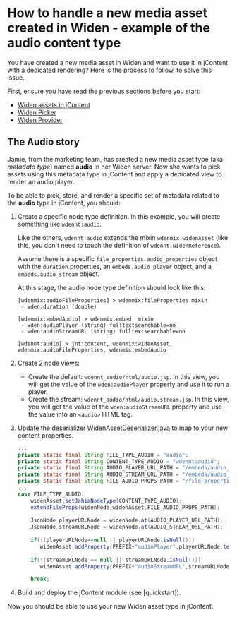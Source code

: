 # How to handle a new media asset created in Widen - example of the audio content type
You have created a new media asset in Widen and want to use it in jContent with a dedicated rendering?
Here is the process to follow, to solve this issue.

First, ensure you have read the previous sections before you start:
* [Widen assets in jContent][contentDefinition.md]
* [Widen Picker][picker.md]
* [Widen Provider][provider.md]


## The Audio story
Jamie, from the marketing team, has created a new media asset type (aka *metadata type*) named **audio** in her Widen server.
Now she wants to pick assets using this metadata type in jContent and apply a dedicated view to render an audio player.

To be able to pick, store, and render a specific set of metadata related to the **audio** type in jContent, 
you should:

1. Create a specific node type definition. In this example, you will create something like `wdennt:audio`.

    Like the others, `wdennt:audio` extends the mixin `wdenmix:widenAsset`
    (like this, you don't need to touch the definition of `wdennt:widenReference`).
    
    Assume there is a specific `file_properties.audio_properties` object with the `duration` properties, an `embeds.audio_player` object, and a  `embeds.audio_stream` object.

    At this stage, the audio node type definition should look like this:
    ```cnd
    [wdenmix:audioFileProperties] > wdenmix:fileProperties mixin
     - wden:duration (double)
   
    [wdenmix:embedAudio] > wdenmix:embed  mixin
     - wden:audioPlayer (string) fulltextsearchable=no
     - wden:audioStreamURL (string) fulltextsearchable=no
    
    [wdennt:audio] > jnt:content, wdenmix:widenAsset, wdenmix:audioFileProperties, wdenmix:embedAudio
    ```
2. Create 2 node views:
    * Create the default: `wdennt_audio/html/audio.jsp`. In this view, you will get the value of the `wden:audioPlayer` property 
    and use it to run a player.
    * Create the stream: `wdennt_audio/html/audio.stream.jsp`. In this view, you will get the value of the `wden:audioStreamURL` property
    and use the value into an `<audio>` HTML tag.
    
3. Update the deserializer [WidenAssetDeserializer.java] to map to your new content properties.

    ```java
    ...
    private static final String FILE_TYPE_AUDIO = "audio";
    private static final String CONTENT_TYPE_AUDIO = "wdennt:audio";
    private static final String AUDIO_PLAYER_URL_PATH = "/embeds/audio_player/url";
    private static final String AUDIO_STREAM_URL_PATH = "/embeds/audio_stream/url";
    private static final String FILE_AUDIO_PROPS_PATH = "/file_properties/audio_properties";
    ...
    case FILE_TYPE_AUDIO:
        widenAsset.setJahiaNodeType(CONTENT_TYPE_AUDIO);
        extendFileProps(widenNode,widenAsset,FILE_AUDIO_PROPS_PATH);
        
        JsonNode playerURLNode = widenNode.at(AUDIO_PLAYER_URL_PATH);
        JsonNode streamURLNode = widenNode.at(AUDIO_STREAM_URL_PATH);
        
        if(!(playerURLNode==null || playerURLNode.isNull()))
           widenAsset.addProperty(PREFIX+"audioPlayer",playerURLNode.textValue());
        
        if(!(streamURLNode == null || streamURLNode.isNull()))
           widenAsset.addProperty(PREFIX+"audioStreamURL",streamURLNode.textValue());
   
        break;
    ```
4. Build and deploy the jContent module (see [quickstart]).

Now you should be able to use your new Widen asset type in jContent.

[WidenAssetDeserializer.java]: ../../content-editor-extensions/src/main/java/org/jahia/se/modules/edp/dam/widen/model/WidenAssetDeserializer.java

[contentDefinition.md]: ./contentDefinition.md
[picker.md]: ./picker.md
[provider.md]: ./provider.md